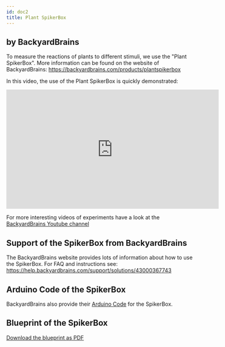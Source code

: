 ```yaml
---
id: doc2
title: Plant SpikerBox
---
```


## by BackyardBrains

To measure the reactions of plants to different stimuli, we use the "Plant SpikerBox".
More information can be found on the website of BackyardBrains:
https://backyardbrains.com/products/plantspikerbox

In this video, the use of the Plant SpikerBox is quickly demonstrated:

<iframe width="560" height="315" src="https://www.youtube-nocookie.com/embed/tzI2rss7q_4" title="YouTube video player" frameborder="0" allow="accelerometer; autoplay; clipboard-write; encrypted-media; gyroscope; picture-in-picture" allowfullscreen></iframe>

For more interesting videos of experiments have a look at the [BackyardBrains Youtube channel](https://www.youtube.com/user/backyardbrains)

## Support of the SpikerBox from BackyardBrains

The BackyardBrains website provides lots of information about how to use the SpikerBox.
For FAQ and instructions see:
https://help.backyardbrains.com/support/solutions/43000367743

## Arduino Code of the SpikerBox

BackyardBrains also provide their [Arduino Code](https://raw.githubusercontent.com/BackyardBrains/SpikerShield/master/Plant/Arduino%20Code/SpikeRecorder/SpikeRecorderSpikerShield_V1_1.ino) for the SpikerBox.


## Blueprint of the SpikerBox

[Download the blueprint as PDF](/pdf/blueprint_spikerbox.pdf)
